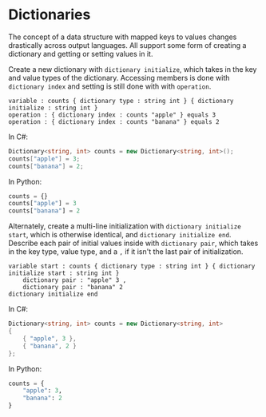 # Dictionaries

The concept of a data structure with mapped keys to values changes drastically across output languages.
All support some form of creating a dictionary and getting or setting values in it.

Create a new dictionary with `dictionary initialize`, which takes in the key and value types of the dictionary.
Accessing members is done with `dictionary index` and setting is still done with with `operation`.

```gls
variable : counts { dictionary type : string int } { dictionary initialize : string int }
operation : { dictionary index : counts "apple" } equals 3
operation : { dictionary index : counts "banana" } equals 2
```

In C#:

```csharp
Dictionary<string, int> counts = new Dictionary<string, int>();
counts["apple"] = 3;
counts["banana"] = 2;
```

In Python:

```python
counts = {}
counts["apple"] = 3
counts["banana"] = 2
```

Alternately, create a multi-line initialization with `dictionary initialize start`, which is otherwise identical, and `dictionary initialize end`.
Describe each pair of initial values inside with `dictionary pair`, which takes in the key type, value type, and a `,` if it isn't the last pair of initialization.

```gls
variable start : counts { dictionary type : string int } { dictionary initialize start : string int }
    dictionary pair : "apple" 3 ,
    dictionary pair : "banana" 2
dictionary initialize end
```

In C#:

```csharp
Dictionary<string, int> counts = new Dictionary<string, int>
{
    { "apple", 3 },
    { "banana", 2 }
};
```

In Python:

```python
counts = {
    "apple": 3,
    "banana": 2
}
```
